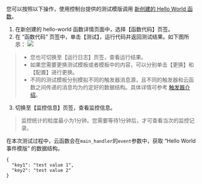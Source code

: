您可以按照以下操作，使用控制台提供的测试模版调用 [新创建的 Hello World 函数](https://intl.cloud.tencent.com/document/product/583/9204)。
1. 在新创建的 hello-world 函数详情页面中，选择【函数代码】页签。
2. 在 “函数代码” 页签中，单击【测试】，运行代码并返回测试结果。如下图所示：
![](https://main.qcloudimg.com/raw/58cf73af5339844e9a6611412c3d4198.png)
>- 您也可切换至【运行日志】页签，查看运行结果。
> - 如果您需要更换测试模板或者模板中的内容，可以分别单击【更换】和【配置】进行更换。
> - 不同的测试模板分别模拟不同的触发器消息源，且不同的触发器和云函数之间传递的消息均为约定好的数据结构。具体详情可参考 [触发器介绍](https://intl.cloud.tencent.com/document/product/583/9705)。

3. 切换至【监控信息】页签，查看监控信息。
>监控统计的粒度最小为1分钟。您需要等待1分钟后，才可查看当次的监控记录。

在本次测试过程中，云函数会在`main_handler`的`event`参数中，获取 “Hello World事件模版” 的数据结构。
```
{
  "key1": "test value 1",
  "key2": "test value 2"
}
```

